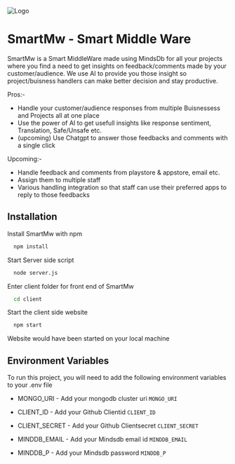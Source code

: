 
![Logo](https://cdn.cp.adobe.io/content/2/dcx/f68e4034-677a-468e-95f9-0b2f617bc9eb/rendition/preview.jpg/version/3/format/jpg/dimension/width/size/1200)


# SmartMw - Smart Middle Ware

SmartMw is a Smart MiddleWare made using MindsDb for all your projects where you find a need to get insights on feedback/comments made by your customer/audience. We use AI to provide you those insight so project/buisness handlers can make better decision and stay productive.

Pros:-
- Handle your customer/audience responses from multiple Buisnessess and Projects all at one place
- Use the power of AI to get usefull insights like response sentiment, Translation, Safe/Unsafe etc.
- (upcoming) Use Chatgpt to answer those feedbacks and comments with a single click

Upcoming:-

- Handle feedback and comments from playstore & appstore, email etc.
- Assign them to multiple staff
- Various handling integration so that staff can use their preferred apps to reply to those feedbacks


## Installation

Install SmartMw with npm

```bash
  npm install
```
Start Server side script

```bash
  node server.js
```
Enter client folder for front end of SmartMw

```bash
  cd client
```
Start the client side website

```bash
  npm start
```
Website would have been started on your local machine

## Environment Variables

To run this project, you will need to add the following environment variables to your .env file

- MONGO_URI - Add your mongodb cluster uri
`MONGO_URI`

- CLIENT_ID - Add your Github Clientid
`CLIENT_ID`

- CLIENT_SECRET - Add your Github Clientsecret
`CLIENT_SECRET`

- MINDDB_EMAIL - Add your Mindsdb email id
`MINDDB_EMAIL`

- MINDDB_P - Add your Mindsdb password
`MINDDB_P`

